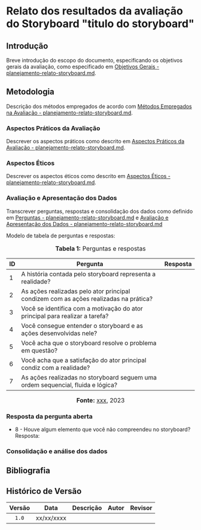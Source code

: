 # Relato dos resultados da avaliação do Storyboard "titulo do storyboard"

## Introdução

Breve introdução do escopo do documento, especificando os objetivos gerais da avaliação, como especificado em [Objetivos Gerais - planejamento-relato-storyboard.md](https://github.com/Interacao-Humano-Computador/2023.2-NotaLegal/blob/main/docs/design-avaliacao-desenvolvimento/planejamento-relato_storyboard.md#objetivos-gerais).

## Metodologia

Descrição dos métodos empregados de acordo com [Métodos Empregados na Avaliação - planejamento-relato-storyboard.md](https://github.com/Interacao-Humano-Computador/2023.2-NotaLegal/blob/main/docs/design-avaliacao-desenvolvimento/planejamento-relato_storyboard.md#m%C3%A9todos-empregados-na-avalia%C3%A7%C3%A3o).

### Aspectos Práticos da Avaliação

Descrever os aspectos práticos como descrito em [Aspectos Práticos da Avaliação - planejamento-relato-storyboard.md](https://github.com/Interacao-Humano-Computador/2023.2-NotaLegal/blob/main/docs/design-avaliacao-desenvolvimento/planejamento-relato_storyboard.md#aspectos-pr%C3%A1ticos-do-relato).

### Aspectos Éticos

Descrever os aspectos éticos como descrito em [Aspectos Éticos - planejamento-relato-storyboard.md](https://github.com/Interacao-Humano-Computador/2023.2-NotaLegal/blob/main/docs/design-avaliacao-desenvolvimento/planejamento-relato_storyboard.md#aspectos-%C3%A9ticos).

### Avaliação e Apresentação dos Dados

Transcrever perguntas, respostas e consolidação dos dados como definido em [Perguntas - planejamento-relato-storyboard.md](https://github.com/Interacao-Humano-Computador/2023.2-NotaLegal/blob/main/docs/design-avaliacao-desenvolvimento/planejamento-relato_storyboard.md#m%C3%A9todos-empregados-na-avalia%C3%A7%C3%A3o) e [Avaliação e Apresentação dos Dados - planejamento-relato-storyboard.md](https://github.com/Interacao-Humano-Computador/2023.2-NotaLegal/blob/main/docs/design-avaliacao-desenvolvimento/planejamento-relato_storyboard.md#avalia%C3%A7%C3%A3o-e-apresenta%C3%A7%C3%A3o-dos-dados)

Modelo de tabela de perguntas e respostas:

<div align="center">
<font size="3"><p style="text-align: center"><b>Tabela 1:</b> Perguntas e respostas</p></font>

<table>
    <thead>
        <tr>
            <th>ID</th>
            <th>Pergunta</th>
            <th>Resposta</th>
        </tr>
    </thead>
    <tbody>
        <tr>
            <td>1</td>
            <td>A história contada pelo storyboard representa a realidade?</td>
            <td></td>
        </tr>
        <tr>
            <td>2</td>
            <td>As ações realizadas pelo ator principal condizem com as ações realizadas na prática?</td>
            <td></td>
        </tr>
        <tr>
            <td>3</td>
            <td>Você se identifica com a motivação do ator principal para realizar a tarefa?</td>
            <td></td>
        </tr>
        <tr>
            <td>4</td>
            <td>Você consegue entender o storyboard e as ações desenvolvidas nele?</td>
            <td></td>
        </tr>
        <tr>
            <td>5</td>
            <td>Você acha que o storyboard resolve o problema em questão?</td>
            <td></td>
        </tr>
        <tr>
            <td>6</td>
            <td>Você acha que a satisfação do ator principal condiz com a realidade?</td>
            <td></td>
        </tr>
        <tr>
            <td>7</td>
            <td>As ações realizadas no storyboard seguem uma ordem sequencial, fluida e lógica?</td>
            <td></td>
        </tr>
    </tbody>
</table>

<font size="3"><p style="text-align: center"><b>Fonte:</b> <a href="https://github.com/xxx">xxx</a>, 2023</p></font>
</div>

### Resposta da pergunta aberta

* 8 - Houve algum elemento que você não compreendeu no storyboard?
Resposta:

### Consolidação e análise dos dados

## Bibliografia

>
> 

## Histórico de Versão

| Versão | Data       | Descrição            |                       Autor                        |                     Revisor                      |
| :----: | ---------- | -------------------- | :------------------------------------------------: | :----------------------------------------------: |
| `1.0`  | xx/xx/xxxx |  |      |  |
